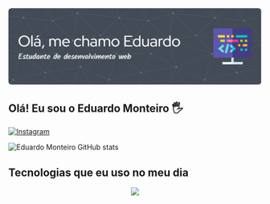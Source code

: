 <img src="github-header-image.png">

## Olá! Eu sou o Eduardo Monteiro 🖐️

[![Instagram](https://img.shields.io/badge/Instagram-E4405F?style=for-the-badge&logo=instagram&logoColor=white)](https://instagram.com/eduardomonteiro990/)


![Eduardo Monteiro GitHub stats](https://github-readme-stats.vercel.app/api?username=Eduardo3787&show_icons=true&theme=dracula&count_private=true)

## Tecnologias que eu uso no meu dia

<p align="center">
  <a href="https://skillicons.dev">
    <img src="https://skillicons.dev/icons?i=vscode,html,css,javascript,figma," />
  </a>
</p>
<br/>



